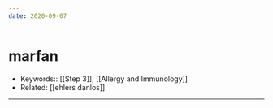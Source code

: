 ```yaml
---
date: 2020-09-07
---
```


# marfan

- Keywords:: [[Step 3]], [[Allergy and Immunology]]
- Related: [[ehlers danlos]]
---

##
